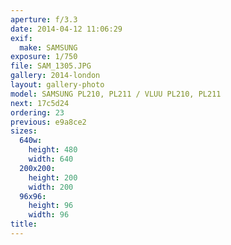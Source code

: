 ```yaml
---
aperture: f/3.3
date: 2014-04-12 11:06:29
exif:
  make: SAMSUNG
exposure: 1/750
file: SAM_1305.JPG
gallery: 2014-london
layout: gallery-photo
model: SAMSUNG PL210, PL211 / VLUU PL210, PL211
next: 17c5d24
ordering: 23
previous: e9a8ce2
sizes:
  640w:
    height: 480
    width: 640
  200x200:
    height: 200
    width: 200
  96x96:
    height: 96
    width: 96
title: 
---
```

